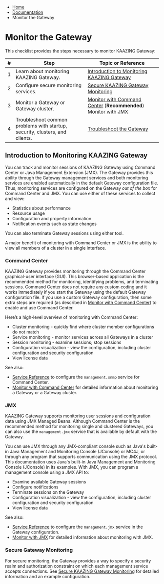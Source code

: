 -   [Home](../../index.md)
-   [Documentation](../index.md)
-   Monitor the Gateway

Monitor the Gateway
============================================

This checklist provides the steps necessary to monitor KAAZING Gateway:

| \#  | Step                                                                        | Topic or Reference                                                                                         |
|-----|-----------------------------------------------------------------------------|------------------------------------------------------------------------------------------------------------|
| 1   | Learn about monitoring KAAZING Gateway.                                | [Introduction to Monitoring KAAZING Gateway](#introduction-to-monitoring-kaazing-gateway)                                           |
| 2   | Configure secure monitoring services.                                       | [Secure KAAZING Gateway Monitoring](p_mgt_config_secure_mgmt.md)                                    |
| 3   | Monitor a Gateway or Gateway cluster.                         | [Monitor with Command Center](p_monitor_cc.md) (**Recommended**) [Monitor with JMX](p_monitor_jmx.md) |
| 4   | Troubleshoot common problems with startup, security, clusters, and clients. | [Troubleshoot the Gateway](../troubleshooting/o_ts.md)                                                |

Introduction to Monitoring KAAZING Gateway
--------------------------------------------------------------------------

You can track and monitor sessions of KAAZING Gateway using Command Center or Java Management Extension (JMX). The Gateway provides this ability through the Gateway management services and both monitoring services are enabled automatically in the default Gateway configuration file. Thus, monitoring services are configured on the Gateway *out of the box* for Command Center and JMX. You can use either of these services to collect and view:

-   Statistics about performance
-   Resource usage
-   Configuration and property information
-   Notification events such as state changes

You can also terminate Gateway sessions using either tool.

A major benefit of monitoring with Command Center or JMX is the ability to view all members of a cluster in a single interface.

### Command Center

KAAZING Gateway provides monitoring through the Command Center graphical-user interface (GUI). This browser-based application is the recommended method for monitoring, identifying problems, and terminating sessions. Command Center does not require any custom coding and it works immediately if you start the Gateway using the default Gateway configuration file. If you use a custom Gateway configuration, then some extra steps are required (as described in [Monitor with Command Center](p_monitor_cc.md)) to enable and use Command Center.

Here’s a high-level overview of monitoring with Command Center:

-   Cluster monitoring - quickly find where cluster member configurations do not match
-   Service monitoring - monitor services across all Gateways in a cluster
-   Session monitoring - examine sessions; stop sessions
-   Configuration visualization - view the configuration, including cluster configuration and security configuration
-   View license data

See also:

-   [Service Reference](../admin-reference/r_conf_service.md) to configure the `management.snmp` service for Command Center.
-   [Monitor with Command Center](p_monitor_cc.md) for detailed information about monitoring a Gateway or a Gateway cluster.

### JMX

KAAZING Gateway supports monitoring user sessions and configuration data using JMX Managed Beans. Although Command Center is the recommended method for monitoring single and clustered Gateways, you can also use the `management.jmx` service that is available by default with the Gateway.

You can use JMX through any JMX-compliant console such as Java's built-in Java Management and Monitoring Console (JConsole) or MC4J, or through any program that supports communication using the JMX protocol. This documentation uses Java's built-in Java Management and Monitoring Console (JConsole) in its examples. With JMX, you can program a management console using a JMX API to:

-   Examine available Gateway sessions
-   Configure notifications
-   Terminate sessions on the Gateway
-   Configuration visualization - view the configuration, including cluster configuration and security configuration
-   View license data

See also:

-   [Service Reference](../admin-reference/r_conf_service.md) to configure the `management.jmx` service in the Gateway configuration.
-   [Monitor with JMX](p_monitor_jmx.md) for detailed information about monitoring with JMX.

### Secure Gateway Monitoring

For secure monitoring, the Gateway provides a way to specify a security realm and authorization constraint on which each management service accepts connections. See [Secure KAAZING Gateway Monitoring](p_mgt_config_secure_mgmt.md) for detailed information and an example configuration.
